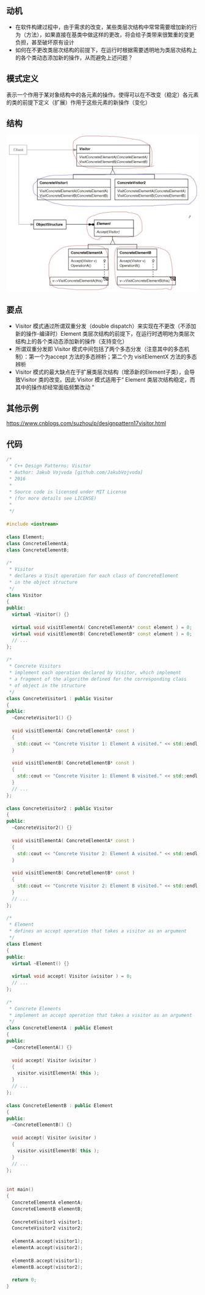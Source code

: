 ## 动机

- 在软件构建过程中，由于需求的改变，某些类层次结构中常常需要增加新的行为（方法），如果直接在基类中做这样的更改，将会给子类带来很繁重的变更负担，甚至破坏原有设计
- 如何在不更改类层次结构的前提下，在运行时根据需要透明地为类层次结构上的各个类动态添加新的操作，从而避免上述问题？

## 模式定义

表示一个作用于某对象结构中的各元素的操作。使得可以在不改变（稳定）各元素的类的前提下定义（扩展）作用于这些元素的新操作（变化）

## 结构

![在这里插入图片描述](./pics/%E8%AE%BF%E9%97%AE%E8%80%85%E6%A8%A1%E5%BC%8F.jpeg)


## 要点

- Visitor 模式通过所谓双重分发（double dispatch）来实现在不更改（不添加新的操作-编译时）Element 类层次结构的前提下，在运行时透明地为类层次结构上的各个类动态添加新的操作（支持变化）
- 所谓双重分发即 Visitor 模式中间包括了两个多态分发（注意其中的多态机制）：第一个为accept 方法的多态辨析；第二个为 visitElementX 方法的多态辨析
- Visitor 模式的最大缺点在于扩展类层次结构（增添新的Element子类），会导致Visitor 类的改变。因此 Visitor 模式适用于“ Element 类层次结构稳定，而其中的操作却经常面临频繁改动 ”

## 其他示例

https://www.cnblogs.com/suzhou/p/designpattern17visitor.html

## 代码

```cpp
/*
 * C++ Design Patterns: Visitor
 * Author: Jakub Vojvoda [github.com/JakubVojvoda]
 * 2016
 *
 * Source code is licensed under MIT License
 * (for more details see LICENSE)
 *
 */

#include <iostream>

class Element;
class ConcreteElementA;
class ConcreteElementB;

/*
 * Visitor
 * declares a Visit operation for each class of ConcreteElement
 * in the object structure
 */
class Visitor
{
public:
  virtual ~Visitor() {}
  
  virtual void visitElementA( ConcreteElementA* const element ) = 0;
  virtual void visitElementB( ConcreteElementB* const element ) = 0;
  // ...
};

/*
 * Concrete Visitors
 * implement each operation declared by Visitor, which implement
 * a fragment of the algorithm defined for the corresponding class
 * of object in the structure
 */
class ConcreteVisitor1 : public Visitor
{
public:
  ~ConcreteVisitor1() {}
  
  void visitElementA( ConcreteElementA* const )
  {
    std::cout << "Concrete Visitor 1: Element A visited." << std::endl;
  }
  
  void visitElementB( ConcreteElementB* const )
  {
    std::cout << "Concrete Visitor 1: Element B visited." << std::endl;
  }
  // ...
};

class ConcreteVisitor2 : public Visitor
{
public:
  ~ConcreteVisitor2() {}
  
  void visitElementA( ConcreteElementA* const )
  {
    std::cout << "Concrete Visitor 2: Element A visited." << std::endl;
  }
  
  void visitElementB( ConcreteElementB* const )
  {
    std::cout << "Concrete Visitor 2: Element B visited." << std::endl;
  }
  // ...
};

/*
 * Element
 * defines an accept operation that takes a visitor as an argument
 */
class Element
{
public:
  virtual ~Element() {}
  
  virtual void accept( Visitor &visitor ) = 0;
  // ...
};

/*
 * Concrete Elements
 * implement an accept operation that takes a visitor as an argument
 */
class ConcreteElementA : public Element
{
public:
  ~ConcreteElementA() {}
  
  void accept( Visitor &visitor )
  {
    visitor.visitElementA( this );
  }
  // ...
};

class ConcreteElementB : public Element
{
public:
  ~ConcreteElementB() {}
  
  void accept( Visitor &visitor )
  {
    visitor.visitElementB( this );
  }
  // ...
};


int main()
{
  ConcreteElementA elementA;
  ConcreteElementB elementB;
  
  ConcreteVisitor1 visitor1;
  ConcreteVisitor2 visitor2;
  
  elementA.accept(visitor1);
  elementA.accept(visitor2);
  
  elementB.accept(visitor1);
  elementB.accept(visitor2);
  
  return 0;
}

```

